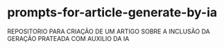 # prompts-for-article-generate-by-ia
REPOSITORIO PARA CRIAÇÃO DE UM ARTIGO SOBRE  A INCLUSÃO DA GERAÇÃO PRATEADA COM AUXILIO DA IA
